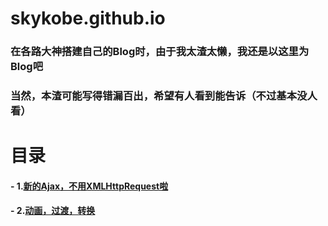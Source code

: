 # skykobe.github.io
### 在各路大神搭建自己的Blog时，由于我太渣太懒，我还是以这里为Blog吧

### 当然，本渣可能写得错漏百出，希望有人看到能告诉（不过基本没人看）
# 目录

#### - 1.[新的Ajax，不用XMLHttpRequest啦](https://github.com/skykobe/skykobe.github.io/issues/1)
#### - 2.[动画，过渡，转换](https://github.com/skykobe/skykobe.github.io/issues/2)
